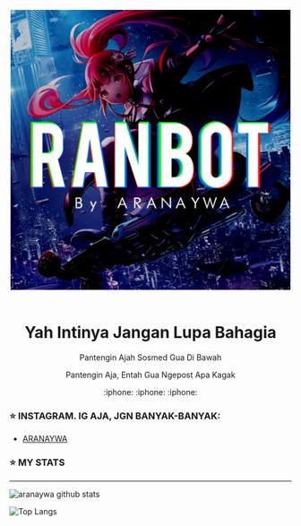 <p align='center'><a href="https://github.com/aranaywa"><img height="500" src="https://github.com/aranaywa/aranaywa/blob/main/RANBOT.jpg?raw=true"></a>&nbsp;&nbsp;</p>

<h1  align='center'> Yah Intinya Jangan Lupa Bahagia </h1>

<p align='center'> Pantengin Ajah Sosmed Gua Di Bawah </p>

<p align='center'> Pantengin Aja, Entah Gua Ngepost Apa Kagak </p>

<p align='center'> :iphone: :iphone: :iphone: </p>

### :star: INSTAGRAM. IG AJA, JGN BANYAK-BANYAK:
  - [ARANAYWA](https://instagram.com/aranaywa)

### :star: MY STATS
___

![aranaywa github stats](https://github-readme-stats.vercel.app/api?username=aranaywa&layout=compact&theme=chartreuse-dark)

![Top Langs](https://github-readme-stats.vercel.app/api/top-langs/?username=aranaywa&count_private=true&show_icons=true&theme=chartreuse-dark)

<!--
**aranaywa/aranaywa** is a ✨ _special_ ✨ repository because its `README.md` (this file) appears on your GitHub profile.

Here are some ideas to get you started:

- 🔭 I’m currently working on ...
- 🌱 I’m currently learning ...
- 👯 I’m looking to collaborate on ...
- 🤔 I’m looking for help with ...
- 💬 Ask me about ...
- 📫 How to reach me: ...
- 😄 Pronouns: ...
- ⚡ Fun fact: ...
-->
